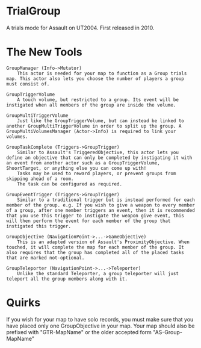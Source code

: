 TrialGroup
==========

A trials mode for Assault on UT2004. First released in 2010.

The New Tools
==

    GroupManager (Info->Mutator)
        This actor is needed for your map to function as a Group trials map. This actor also lets you choose the number of players a group must consist of.
        
    GroupTriggerVolume
        A touch volume, but restricted to a group. Its event will be instigated when all members of the group are inside the volume.
        
    GroupMultiTriggerVolume
        Just like the GroupTriggerVolume, but can instead be linked to another GroupMultiTriggerVolume in order to split up the group. A GroupMultiVolumesManager (Actor->Info) is required to link your volumes.
        
    GroupTaskComplete (Triggers->GroupTrigger)
        Similar to Assault's TriggeredObjective, this actor lets you define an objective that can only be completed by instigating it with an event from another actor such as a GroupTriggerVolume, ShoortTarget, or anything else you can come up with!
        Tasks may be used to reward players, or prevent groups from skipping ahead of a room.
        The task can be configured as required.
        
    GroupEventTrigger (Triggers->GroupTrigger)
        Similar to a traditional trigger but is instead performed for each member of the group. e.g. If you wish to give a weapon to every member of a group, after one member triggers an event, then it is recommended that you use this trigger to instigate the weapon give event, this will then perform the event for each member of the group that instigated this trigger.
        
    GroupObjective (NavigationPoint->...->GameObjective)
        This is an adapted version of Assault's ProximityObjective. When touched, it will complete the map for each member of the group. It also requires that the group has completed all of the placed tasks that are marked not-optional. 
        
    GroupTeleporter (NavigationPoint->...->Teleporter)
        Unlike the standard Teleporter, a group teleporter will just teleport all the group members along with it.

Quirks
==
If you wish for your map to have solo records, you must make sure that you have placed only one GroupObjective in your map. Your map should also be prefixed with "GTR-MapName" or the older accepted form "AS-Group-MapName"
